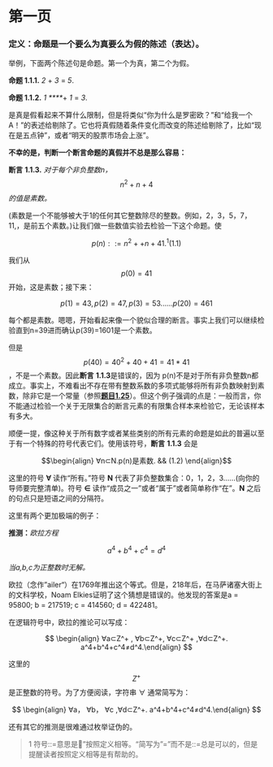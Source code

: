# 第一页

### 定义：命题是一个要么为真要么为假的陈述（表达）。

举例，下面两个陈述句是命题。第一个为真，第二个为假。

**命题 1.1.1.** _2_ + _3_ = _5_.

**命题 1.1.2.**  _1 ****_+ _1_ = _3_.

是真是假看起来不算什么限制，但是将类似“你为什么是罗密欧？”和“给我一个A！”的表述给剔除了。它也将真假随着条件变化而改变的陈述给剔除了，比如“现在是五点钟”，或者“明天的股票市场会上涨”。

**不幸的是，判断一个断言命题的真假并不总是那么容易：**

**断言** **1.1.3.**  _对于每个非负整数n，_ $$n^2+n+4$$_的值是素数。_

\(素数是一个不能够被大于1的任何其它整数除尽的整数。例如，2，3，5，7，11,，是前五个素数。\)让我们做一些数值实验去检验一下这个命题。使

$$
p(n)::=n^2++n+41.^1  (1.1)
$$

我们从 $$p(0)=41$$ 开始，这是素数；接下来：

$$
p(1)=43,p(2)=47,p(3)=53......p(20)=461
$$

每个都是素数。嗯嗯，开始看起来像一个貌似合理的断言。事实上我们可以继续检验直到n=39进而确认p\(39\)=1601是一个素数。

但是 $$ p(40)=40^2+40+41=41*41$$，不是一个素数。因此**断言** **1.1.3**是错误的，因为 p\(n\)不是对于所有非负整数n都成立。事实上，不难看出不存在带有整数系数的多项式能够将所有非负数映射到素数，除非它是一个常量（参照[**题目1.25**](https://finit-xu.gitbook.io/msc20180606/proofs/1-what-is-a-proof/problems-for-section-1.1)）。但这个例子强调的点是：一般而言，你不能通过检验一个关于无限集合的断言元素的有限集合样本来检验它，无论该样本有多大。

顺便一提，像这种关于所有数字或者某些类别的所有元素的命题是如此的普遍以至于有一个特殊的符号代表它们。使用该符号，**断言** **1.1.3** 会是

 $$\begin{align}  ∀n⊂N.p(n)是素数.  && (1.2)  \end{align}$$ 

这里的符号 **∀** 读作“所有。”符号 **N** 代表了非负整数集合：0，1，2，3......\(向你的导师要完整清单\)。符号 **∈** 读作“成员之一”或者“属于”或者简单称作“在”。**N** 之后的句点只是短语之间的分隔符。

这里有两个更加极端的例子：

**推测：**_欧拉方程_

$$
a^4+b^4+c^4=d^4
$$

_当a,b,c为正整数时无解。_

欧拉（念作”ailer“）在1769年推出这个等式。但是，218年后，在马萨诸塞大街上的文科学校，Noam Elkies证明了这个猜想是错误的。他发现的答案是a =   95800; b = 217519; c = 414560; d = 422481。

在逻辑符号中，欧拉的推论可以写成：

$$
\begin{align}  ∀a⊂Z^+ ,  ∀b⊂Z^+, ∀c⊂Z^+ ,∀d⊂Z^+.   a^4+b^4+c^4≠d^4.\end{align}
$$

这里的$$Z^+$$是正整数的符号。为了方便阅读，字符串 ∀ 通常简写为：

$$
\begin{align}  ∀a，  ∀b， ∀c ,∀d⊂Z^+.   a^4+b^4+c^4≠d^4.\end{align}
$$

还有其它的推测是很难通过枚举证伪的。

> 1 符号::=意思是”按照定义相等。“简写为”=”而不是::=总是可以的，但是提醒读者按照定义相等是有帮助的。



